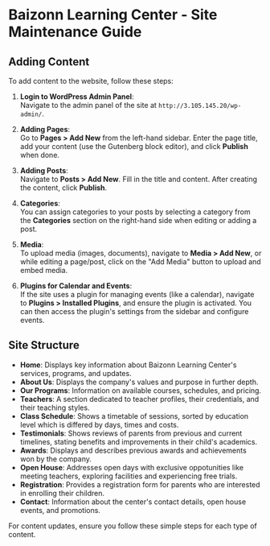 # Baizonn Learning Center - Site Maintenance Guide

## Adding Content
To add content to the website, follow these steps:

1. **Login to WordPress Admin Panel**:  
   Navigate to the admin panel of the site at `http://3.105.145.20/wp-admin/`.

2. **Adding Pages**:  
   Go to **Pages > Add New** from the left-hand sidebar. Enter the page title, add your content (use the Gutenberg block editor), and click **Publish** when done.

3. **Adding Posts**:  
   Navigate to **Posts > Add New**. Fill in the title and content. After creating the content, click **Publish**.

4. **Categories**:  
   You can assign categories to your posts by selecting a category from the **Categories** section on the right-hand side when editing or adding a post.

5. **Media**:  
   To upload media (images, documents), navigate to **Media > Add New**, or while editing a page/post, click on the "Add Media" button to upload and embed media.

6. **Plugins for Calendar and Events**:  
   If the site uses a plugin for managing events (like a calendar), navigate to **Plugins > Installed Plugins**, and ensure the plugin is activated. You can then access the plugin's settings from the sidebar and configure events.

## Site Structure
- **Home**: Displays key information about Baizonn Learning Center's services, programs, and updates.
- **About Us**: Displays the company's values and purpose in further depth.
- **Our Programs**: Information on available courses, schedules, and pricing.
- **Teachers**: A section dedicated to teacher profiles, their credentials, and their teaching styles.
- **Class Schedule**: Shows a timetable of sessions, sorted by education level which is differed by days, times and costs.
- **Testimonials**: Shows reviews of parents from previous and current timelines, stating benefits and improvements in their child's academics.
- **Awards**: Displays and describes previous awards and achievements won by the company.
- **Open House**: Addresses open days with exclusive oppotunities like meeting teachers, exploring facilities and experiencing free trials.
- **Registration**: Provides a registration form for parents who are interested in enrolling their children.
- **Contact**: Information about the center's contact details, open house events, and promotions.

For content updates, ensure you follow these simple steps for each type of content.

